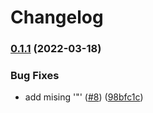 # Changelog

### [0.1.1](https://github.com/Smeds/WorkflowSandbox/compare/v0.1.0...v0.1.1) (2022-03-18)


### Bug Fixes

* add mising '"' ([#8](https://github.com/Smeds/WorkflowSandbox/issues/8)) ([98bfc1c](https://github.com/Smeds/WorkflowSandbox/commit/98bfc1c36205cd2e1bc2d485dab4f0abfef1e5ce))
